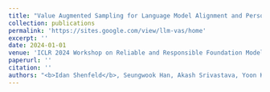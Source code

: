 ```yaml
---
title: "Value Augmented Sampling for Language Model Alignment and Personalization"
collection: publications
permalink: 'https://sites.google.com/view/llm-vas/home'
excerpt: ''
date: 2024-01-01
venue: 'ICLR 2024 Workshop on Reliable and Responsible Foundation Models (**Oral Talk**)'
paperurl: ''
citation: ''
authors: "<b>Idan Shenfeld</b>, Seungwook Han, Akash Srivastava, Yoon Kim, Pulkit Agrawal"
---
```

